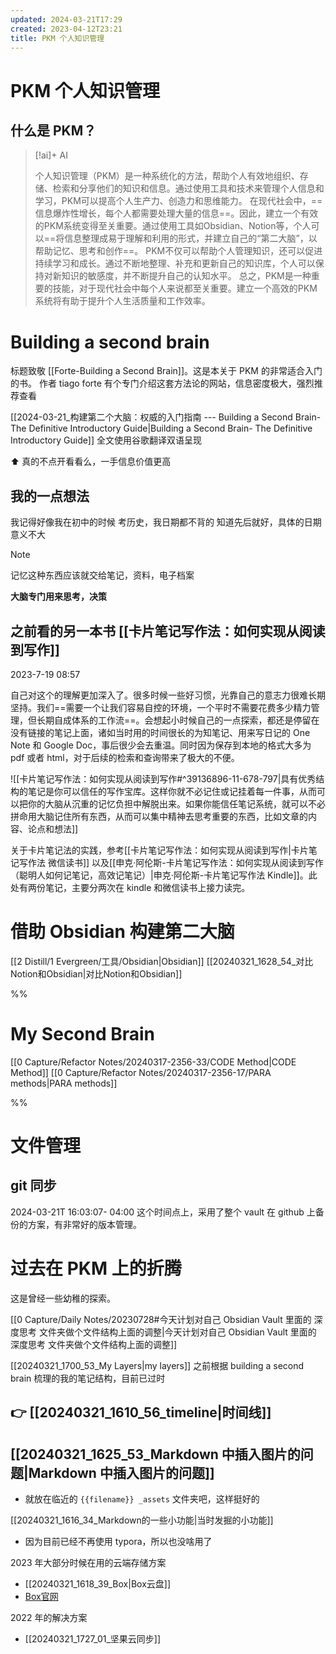 ```yaml
---
updated: 2024-03-21T17:29
created: 2023-04-12T23:21
title: PKM 个人知识管理
---
```

# PKM 个人知识管理

## 什么是 PKM？

> [!ai]+ AI
>
> 个人知识管理（PKM）是一种系统化的方法，帮助个人有效地组织、存储、检索和分享他们的知识和信息。通过使用工具和技术来管理个人信息和学习，PKM可以提高个人生产力、创造力和思维能力。
> 在现代社会中，==信息爆炸性增长，每个人都需要处理大量的信息==。因此，建立一个有效的PKM系统变得至关重要。通过使用工具如Obsidian、Notion等，个人可以==将信息整理成易于理解和利用的形式，并建立自己的“第二大脑”，以帮助记忆、思考和创作==。
> PKM不仅可以帮助个人管理知识，还可以促进持续学习和成长。通过不断地整理、补充和更新自己的知识库，个人可以保持对新知识的敏感度，并不断提升自己的认知水平。
> 总之，PKM是一种重要的技能，对于现代社会中每个人来说都至关重要。建立一个高效的PKM系统将有助于提升个人生活质量和工作效率。

# Building a second brain

标题致敬 [[Forte-Building a Second Brain]]。这是本关于 PKM 的非常适合入门的书。
作者 tiago forte 有个专门介绍这套方法论的网站，信息密度极大，强烈推荐查看 

[[2024-03-21_构建第二个大脑：权威的入门指南 --- Building a Second Brain- The Definitive Introductory Guide|Building a Second Brain- The Definitive Introductory Guide]]
全文使用谷歌翻译双语呈现

⬆️ 真的不点开看看么，一手信息价值更高

## 我的一点想法

我记得好像我在初中的时候
考历史，我日期都不背的
知道先后就好，具体的日期意义不大

> [!NOTE]
> 记忆这种东西应该就交给笔记，资料，电子档案
> 
> **大脑专门用来思考，决策**

## 之前看的另一本书 [[卡片笔记写作法：如何实现从阅读到写作]]

2023-7-19 08:57 

自己对这个的理解更加深入了。很多时候一些好习惯，光靠自己的意志力很难长期坚持。我们==需要一个让我们容易自控的环境，一个平时不需要花费多少精力管理，但长期自成体系的工作流==。会想起小时候自己的一点探索，都还是停留在没有链接的笔记上面，诸如当时用的时间很长的为知笔记、用来写日记的 One Note 和 Google Doc，事后很少会去重温。同时因为保存到本地的格式大多为 pdf 或者 html，对于后续的检索和查询带来了极大的不便。 

![[卡片笔记写作法：如何实现从阅读到写作#^39136896-11-678-797|具有优秀结构的笔记是你可以信任的写作宝库。这样你就不必记住或记挂着每一件事，从而可以把你的大脑从沉重的记忆负担中解脱出来。如果你能信任笔记系统，就可以不必拼命用大脑记住所有东西，从而可以集中精神去思考重要的东西，比如文章的内容、论点和想法]]

关于卡片笔记法的实践，参考[[卡片笔记写作法：如何实现从阅读到写作|卡片笔记写作法 微信读书]] 以及[[申克·阿伦斯-卡片笔记写作法：如何实现从阅读到写作（聪明人如何记笔记，高效记笔记）|申克·阿伦斯-卡片笔记写作法 Kindle]]。此处有两份笔记，主要分两次在 kindle 和微信读书上接力读完。 

 
# 借助 Obsidian 构建第二大脑 

[[2 Distill/1 Evergreen/工具/Obsidian|Obsidian]]
[[20240321_1628_54_对比Notion和Obsidian|对比Notion和Obsidian]] 

 
%% 
# My Second Brain 

[[0 Capture/Refactor Notes/20240317-2356-33/CODE Method|CODE Method]]
[[0 Capture/Refactor Notes/20240317-2356-17/PARA methods|PARA methods]]

 %%

# 文件管理

## git 同步 

2024-03-21T 16:03:07- 04:00 
这个时间点上，采用了整个 vault 在 github 上备份的方案，有非常好的版本管理。 


# 过去在 PKM 上的折腾

这是曾经一些幼稚的探索。

[[0 Capture/Daily Notes/20230728#今天计划对自己 Obsidian Vault 里面的 深度思考 文件夹做个文件结构上面的调整|今天计划对自己 Obsidian Vault 里面的 深度思考 文件夹做个文件结构上面的调整]]

[[20240321_1700_53_My Layers|my layers]] 之前根据 building a second brain 梳理的我的笔记结构，目前已过时

## 👉 [[20240321_1610_56_timeline|时间线]]

## [[20240321_1625_53_Markdown 中插入图片的问题|Markdown 中插入图片的问题]]
- 就放在临近的 ` {{filename}} _assets ` 文件夹吧，这样挺好的

[[20240321_1616_34_Markdown的一些小功能|当时发掘的小功能]] 
- 因为目前已经不再使用 typora，所以也没啥用了 
 
2023 年大部分时候在用的云端存储方案
- [[20240321_1618_39_Box|Box云盘]] 
- [Box官网](https://www.box.com/home)

2022 年的解决方案
- [[20240321_1727_01_坚果云同步]]